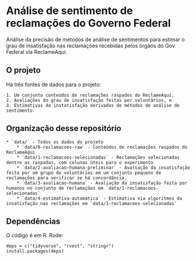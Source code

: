 # Análise de sentimento de reclamações do Governo Federal 

Análise da precisão de métodos de análise de sentimentos para estimar o grau de insatisfação nas reclamações recebidas pelos órgãos do Gov Federal via ReclameAqui.

## O projeto

Há três fontes de dados para o projeto: 

    1. Um conjunto conteúdos de reclamações raspados do ReclameAqui, 
    2. Avaliações do grau de insatisfação feitas por voluntários, e 
    3. Estimativas da instatisfação derivadas de métodos de análise de sentimento.

## Organização desse repositório

    * `data/` - Todos os dados do projeto
        * `data/0-reclamacoes-raw` - Conteúdos de reclamações raspados do ReclameAqui
        * `data/1-reclamacoes-selecionadas` - Reclamações selecionadas dentre as raspadas, com colunas úteis para o experimento
        * `data/2-avaliacao-humana-preliminar` - Avaliação da insatisfação feita por um grupo de voluntários em um conjunto pequeno de reclamações para verificar se há concordância. 
        * `data/3-avaliacao-humana` - Avaliação da insatisfação feita por humanos no conjunto de reclamações em `data/1-reclamacoes-selecionadas`
        * `data/4-estimativa-automatica` - Estimativa via algoritmos da insatisfação nas reclamações em `data/1-reclamacoes-selecionadas`

## Dependências

O código é em R. Rode: 

```
deps = c("tidyverse", "rvest", "stringr")
install.packages(deps)
```
